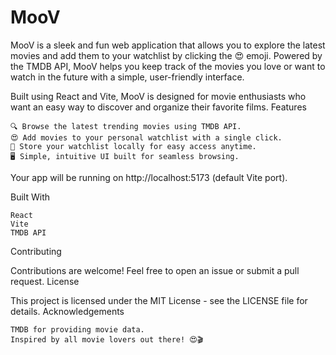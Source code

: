 # MooV
MooV is a sleek and fun web application that allows you to explore the latest movies and add them to your watchlist by clicking the 😍 emoji. Powered by the TMDB API, MooV helps you keep track of the movies you love or want to watch in the future with a simple, user-friendly interface.

Built using React and Vite, MooV is designed for movie enthusiasts who want an easy way to discover and organize their favorite films.
Features

    🔍 Browse the latest trending movies using TMDB API.
    😍 Add movies to your personal watchlist with a single click.
    💾 Store your watchlist locally for easy access anytime.
    🖥️ Simple, intuitive UI built for seamless browsing.


Your app will be running on http://localhost:5173 (default Vite port).

Built With

    React
    Vite
    TMDB API

Contributing

Contributions are welcome! Feel free to open an issue or submit a pull request.
License

This project is licensed under the MIT License - see the LICENSE file for details.
Acknowledgements

    TMDB for providing movie data.
    Inspired by all movie lovers out there! 😍🎬